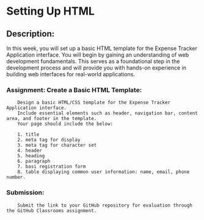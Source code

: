 # Setting Up HTML

## Description:
In this week, you will set up a basic HTML template for the Expense Tracker Application interface. You will begin by gaining an understanding of web development fundamentals. This serves as a foundational step in the development process and will provide you with hands-on experience in building web interfaces for real-world applications.

### Assignment: Create a Basic HTML Template:
        Design a basic HTML/CSS template for the Expense Tracker Application interface.
        Include essential elements such as header, navigation bar, content area, and footer in the template.
        Your page should include the below:

        1. title
        2. meta tag for display
        3. meta tag for character set
        4. header
        5. heading
        6. paragraph
        7. basi registration form
        8. table displaying common user information: name, email, phone number.
        

### Submission:
        Submit the link to your GitHub repository for evaluation through the GitHub Classrooms assignment.

